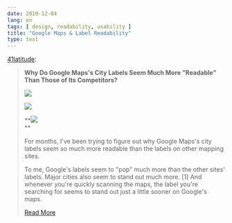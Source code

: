 ```yaml
---
date: 2010-12-04
lang: en
tags: [ design, readability, usability ]
title: "Google Maps & Label Readability"
type: text
---
```


[41latitude](http://www.41latitude.com/post/2072504768/google-maps-label-readability):

> **Why Do Google Maps's City Labels Seem Much More "Readable" Than
> Those of Its Competitors?**
>
> **![](http://media.tumblr.com/tumblr_lcr6yi3OJV1qaznro.png)**
>
> **![](http://media.tumblr.com/tumblr_lcr6lrUbpx1qaznro.png)**
>
> **![](http://media.tumblr.com/tumblr_lcr6pihET11qaznro.png)\
> **
>
> For months, I've been trying to figure out why Google Maps's city
> labels seem so much more readable than the labels on other mapping
> sites.
>
> To me, Google's labels seem to "pop" much more than the other sites'
> labels. Major cities also seem to stand out much more. \[1\] And
> whenever you're quickly scanning the maps, the label you're searching
> for seems to stand out just a little sooner on Google's maps.
>
> [Read
> More](http://www.41latitude.com/post/2072504768/google-maps-label-readability)

